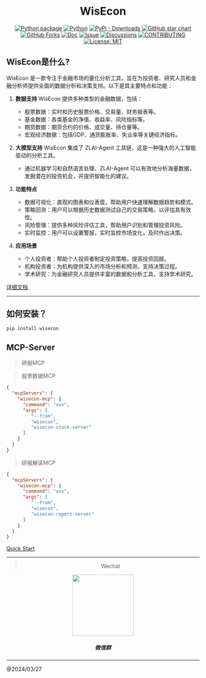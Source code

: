 <div align="center">

<h1> WisEcon </h1>

[![Python package](https://img.shields.io/pypi/v/wisecon)](https://pypi.org/project/wisecon/)
[![Python](https://img.shields.io/pypi/pyversions/wisecon.svg)](https://pypi.python.org/pypi/wisecon/)
[![PyPI - Downloads](https://img.shields.io/pypi/dm/wisecon)](https://pypi.org/project/wisecon/)
[![GitHub star chart](https://img.shields.io/github/stars/wisecon-llm/wisecon?style=flat-square)](https://star-history.com/#wisecon-llm/wisecon)
[![GitHub Forks](https://img.shields.io/github/forks/wisecon-llm/wisecon.svg)](https://star-history.com/#wisecon-llm/wisecon)
[![Doc](https://img.shields.io/badge/Doc-online-green)](https://wisecon-llm.github.io/wisecon-doc/)
[![Issue](https://img.shields.io/github/issues/wisecon-llm/wisecon)](https://github.com/CaoChensy/wisecon/issues/new/choose)
[![Discussions](https://img.shields.io/github/discussions/wisecon-llm/wisecon)](https://github.com/CaoChensy/wisecon/issues/new/choose)
[![CONTRIBUTING](https://img.shields.io/badge/Contributing-8A2BE2)](https://github.com/CaoChensy/wisecon/blob/main/CONTRIBUTING.md)
[![License: MIT](https://img.shields.io/github/license/wisecon-llm/wisecon)](https://github.com/CaoChensy/wisecon/blob/main/LICENSE)

</div>

## WisEcon是什么?

WisEcon 是一款专注于金融市场的量化分析工具，旨在为投资者、研究人员和金融分析师提供全面的数据分析和决策支持。以下是其主要特点和功能：

1. **数据支持** WisEcon 提供多种类型的金融数据，包括：

   - 股票数据：实时和历史股票价格、交易量、财务报表等。
   - 基金数据：各类基金的净值、收益率、风险指标等。
   - 期货数据：期货合约的价格、成交量、持仓量等。
   - 宏观经济数据：包括GDP、通货膨胀率、失业率等关键经济指标。

2. **大模型支持** WisEcon 集成了 ZLAI-Agent 工具链，这是一种强大的人工智能驱动的分析工具。 
   - 通过机器学习和自然语言处理，ZLAI-Agent 可以有效地分析海量数据，发掘潜在的投资机会，并提供智能化的建议。

3. **功能特点**
   - 数据可视化：直观的图表和仪表盘，帮助用户快速理解数据趋势和模式。
   - 策略回测：用户可以根据历史数据测试自己的交易策略，以评估其有效性。
   - 风险管理：提供多种风险评估工具，帮助用户识别和管理投资风险。
   - 实时监控：用户可以设置警报，实时监控市场变化，及时作出决策。

4. **应用场景**
   - 个人投资者：帮助个人投资者制定投资策略，提高投资回报。
   - 机构投资者：为机构提供深入的市场分析和预测，支持决策过程。
   - 学术研究：为金融研究人员提供丰富的数据和分析工具，支持学术研究。

[详细文档](https://caochensy.github.io/wisecon/)

-----

## 如何安装？

```bash
pip install wisecon
```

## MCP-Server

> 研报MCP



> 股票数据MCP

```json
{
  "mcpServers": {
    "wisecon-mcp": {
      "command": "uvx",
      "args": [
         "--from",
         "wisecon",
         "wisecon-stock-server"
      ]
    }
  }
}
```

> 研报解读MCP

```json
{
  "mcpServers": {
    "wisecon-mcp": {
      "command": "uvx",
      "args": [
         "--from",
         "wisecon",
         "wisecon-report-server"
      ]
    }
  }
}
```

[Quick Start](https://caochensy.github.io/wisecon/)

-----

<div align="center">

> Wechat

<center>
<img src="https://raw.githubusercontent.com/zlai-llm/wisecon/master/assets/wechat.jpg" width="160px">
<h5>微信群</h5>
</center>

</div>

-----
@2024/03/27
